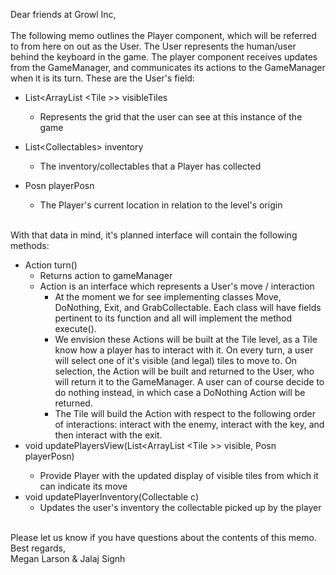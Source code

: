 Dear friends at Growl Inc, <br>
<br>
The following memo outlines the Player component, which will be referred to from here on out as the User. The User represents the human/user behind the keyboard in the game.
The player component receives updates from the GameManager, and communicates its actions to the GameManager when
it is its turn. These are the User's field:
<br>
- List<ArrayList <Tile <Tile>>> visibleTiles
    - Represents the grid that the user can see at this instance of the game
    
- List<Collectables<Collectables>> inventory
    - The inventory/collectables that a Player has collected 
    
- Posn playerPosn
    - The Player's current location in relation to the level's origin

<br>
With that data in mind, it's planned interface will contain the following methods:
<br>

- Action turn()
    - Returns action to gameManager 
    - Action is an interface which represents a User's move / interaction
        - At the moment we for see implementing classes Move, DoNothing, Exit, and GrabCollectable. Each class will have fields pertinent to its function and all will implement the method execute().
        - We envision these Actions will be built at the Tile level, as a Tile know how a player has to interact with it. On every turn, a user will select one of it's visible (and legal) tiles to move to. On selection, the Action will be built and returned to the User, who will return it to the GameManager. A user can of course decide to do nothing instead, in which case a DoNothing Action will be returned.
        - The Tile will build the Action with respect to the following order of interactions: interact with the enemy, interact with the key, and then interact with the exit. 
- void updatePlayersView(List<ArrayList <Tile <Tile>>> visible, Posn playerPosn)
    - Provide Player with the updated display of visible tiles from which it can indicate its move
- void updatePlayerInventory(Collectable c)
    - Updates the user's inventory the collectable picked up by the player

<br>
Please let us know if you have questions about the contents of this memo.
<br>
Best regards,
<br>
  Megan Larson & Jalaj Signh
